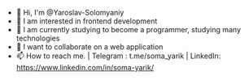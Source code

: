- 👋 Hi, I'm @Yaroslav-Solomyaniy
- 👀 I am interested in frontend development
- 🌱 I am currently studying to become a programmer, studying many technologies
- 💞️ I want to collaborate on a web application
- 📫 How to reach me. | Telegram : t.me/soma_yarik | LinkedIn: https://www.linkedin.com/in/soma-yarik/
